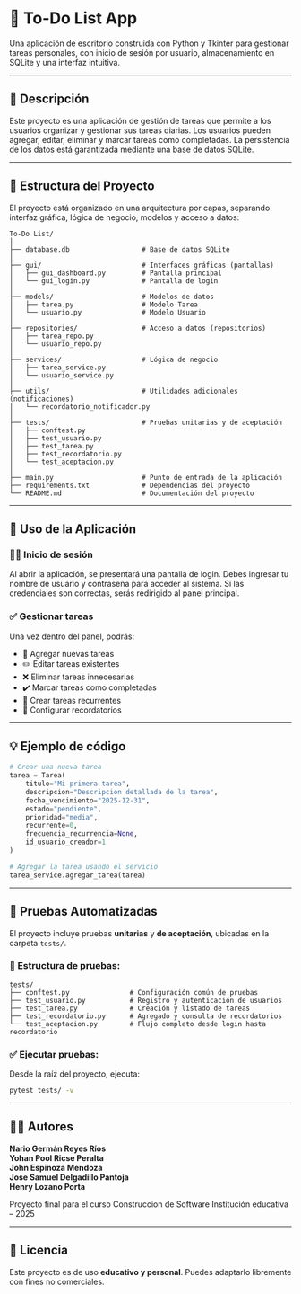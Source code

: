 
# 📝 To-Do List App

Una aplicación de escritorio construida con Python y Tkinter para gestionar tareas personales, con inicio de sesión por usuario, almacenamiento en SQLite y una interfaz intuitiva.

---

## 📌 Descripción

Este proyecto es una aplicación de gestión de tareas que permite a los usuarios organizar y gestionar sus tareas diarias. Los usuarios pueden agregar, editar, eliminar y marcar tareas como completadas. La persistencia de los datos está garantizada mediante una base de datos SQLite.

---

## 📁 Estructura del Proyecto

El proyecto está organizado en una arquitectura por capas, separando interfaz gráfica, lógica de negocio, modelos y acceso a datos:

```
To-Do List/
│
├── database.db                  # Base de datos SQLite
│
├── gui/                         # Interfaces gráficas (pantallas)
│   ├── gui_dashboard.py         # Pantalla principal
│   └── gui_login.py             # Pantalla de login
│
├── models/                      # Modelos de datos
│   ├── tarea.py                 # Modelo Tarea
│   └── usuario.py               # Modelo Usuario
│
├── repositories/                # Acceso a datos (repositorios)
│   ├── tarea_repo.py
│   └── usuario_repo.py
│
├── services/                    # Lógica de negocio
│   ├── tarea_service.py
│   └── usuario_service.py
│
├── utils/                       # Utilidades adicionales (notificaciones)
│   └── recordatorio_notificador.py
│
├── tests/                       # Pruebas unitarias y de aceptación
│   ├── conftest.py
│   ├── test_usuario.py
│   ├── test_tarea.py
│   ├── test_recordatorio.py
│   └── test_aceptacion.py
│
├── main.py                      # Punto de entrada de la aplicación
├── requirements.txt             # Dependencias del proyecto
└── README.md                    # Documentación del proyecto
```

---

## 🚀 Uso de la Aplicación

### 🧑‍💻 Inicio de sesión
Al abrir la aplicación, se presentará una pantalla de login. Debes ingresar tu nombre de usuario y contraseña para acceder al sistema. Si las credenciales son correctas, serás redirigido al panel principal.

### ✅ Gestionar tareas
Una vez dentro del panel, podrás:

- 📝 Agregar nuevas tareas
- ✏️ Editar tareas existentes
- ❌ Eliminar tareas innecesarias
- ✔️ Marcar tareas como completadas
- 🔁 Crear tareas recurrentes
- 🔔 Configurar recordatorios

---

## 💡 Ejemplo de código

```python
# Crear una nueva tarea
tarea = Tarea(
    titulo="Mi primera tarea",
    descripcion="Descripción detallada de la tarea",
    fecha_vencimiento="2025-12-31",
    estado="pendiente",
    prioridad="media",
    recurrente=0,
    frecuencia_recurrencia=None,
    id_usuario_creador=1
)

# Agregar la tarea usando el servicio
tarea_service.agregar_tarea(tarea)
```

---

## 🧪 Pruebas Automatizadas

El proyecto incluye pruebas **unitarias** y **de aceptación**, ubicadas en la carpeta `tests/`.

### 📁 Estructura de pruebas:

```
tests/
├── conftest.py               # Configuración común de pruebas
├── test_usuario.py           # Registro y autenticación de usuarios
├── test_tarea.py             # Creación y listado de tareas
├── test_recordatorio.py      # Agregado y consulta de recordatorios
└── test_aceptacion.py        # Flujo completo desde login hasta recordatorio
```

### ✅ Ejecutar pruebas:

Desde la raíz del proyecto, ejecuta:

```bash
pytest tests/ -v
```

---

## 👨‍🎓 Autores

**Nario Germán Reyes Ríos**  
**Yohan Pool Ricse Peralta**  
**John Espinoza Mendoza**  
**Jose Samuel Delgadillo Pantoja**  
**Henry Lozano Porta**



Proyecto final para el curso Construccion de Software
Institución educativa – 2025

---

## 📄 Licencia

Este proyecto es de uso **educativo y personal**. Puedes adaptarlo libremente con fines no comerciales.
